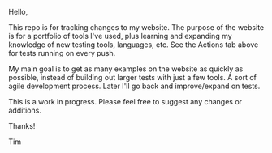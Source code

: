 Hello,

This repo is for tracking changes to my website. The purpose of the website is for a portfolio of tools I've used, plus learning and expanding my knowledge of new testing tools, languages, etc. See the Actions tab above for tests running on every push.

My main goal is to get as many examples on the website as quickly as possible, instead of building out larger tests with just a few tools. A sort of agile development process. Later I'll go back and improve/expand on tests.

This is a work in progress. Please feel free to suggest any changes or additions. 

Thanks!

Tim
